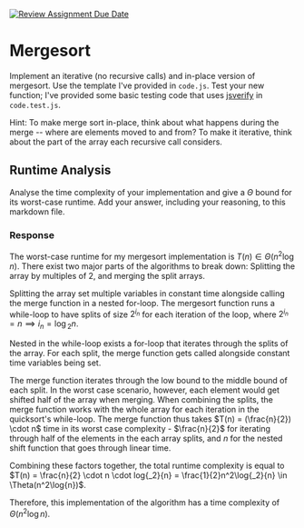 [![Review Assignment Due Date](https://classroom.github.com/assets/deadline-readme-button-24ddc0f5d75046c5622901739e7c5dd533143b0c8e959d652212380cedb1ea36.svg)](https://classroom.github.com/a/1uurLsu5)
# Mergesort

Implement an iterative (no recursive calls) and in-place version of mergesort.
Use the template I've provided in `code.js`. Test your new function; I've
provided some basic testing code that uses
[jsverify](https://jsverify.github.io/) in `code.test.js`.

Hint: To make merge sort in-place, think about what happens during the merge --
where are elements moved to and from? To make it iterative, think about the
part of the array each recursive call considers.

## Runtime Analysis

Analyse the time complexity of your implementation and give a $\Theta$ bound for
its worst-case runtime. Add your answer, including your reasoning, to this
markdown file.

### Response

The worst-case runtime for my mergesort implementation is $T(n) \in \Theta(n^2\log{n})$.
There exist two major parts of the algorithms to break down: Splitting the array by
multiples of 2, and merging the split arrays.

Splitting the array set multiple variables in constant time alongside calling the merge
function in a nested for-loop. The mergesort function runs a while-loop to have splits of size
$2^{i{_n}}$ for each iteration of the loop, where $2^{i{_n}} = n \implies i{_n} = \log{_2}{n}.$

Nested in the while-loop exists a for-loop that iterates through the splits of the array.
For each split, the merge function gets called alongside constant time variables being set.

The merge function iterates through the low bound to the middle bound of each split. 
In the worst case scenario, however, each element would get shifted
half of the array when merging. When combining the splits, the merge function works with the whole array
for each iteration in the quicksort's while-loop. The merge function thus takes 
$T(n) = (\frac{n}{2}) \cdot n$ time in its worst case complexity - $\frac{n}{2}$ for iterating
through half of the elements in the each array splits, and $n$ for the
nested shift function that goes through linear time.

Combining these factors together, the total runtime complexity is equal to
$T(n) =  \frac{n}{2} \cdot n \cdot log{_2}{n} = \frac{1}{2}n^2\log{_2}{n} \in \Theta(n^2\log{n})$.

Therefore, this implementation of the algorithm has a time complexity of $\Theta(n^2\log{n})$.
